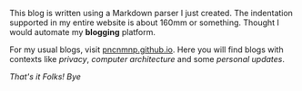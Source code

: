 This blog is written using a Markdown parser I just created. The indentation supported in my entire website is about 160mm or something.
Thought I would automate my **blogging** platform.

For my usual blogs, visit [pncnmnp.github.io](https://pncnmnp.github.io/blogs/blog.html). Here you will find blogs with contexts like _privacy_, _computer architecture_ and some _personal updates_.

_That's it Folks!_
_Bye_